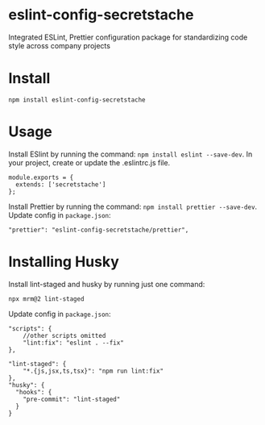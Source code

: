 # eslint-config-secretstache


Integrated ESLint, Prettier configuration package for standardizing code style across company projects

# Install

```
npm install eslint-config-secretstache
```

# Usage
Install ESlint by running the command: `npm install eslint --save-dev`. In your project, create or update the .eslintrc.js file.
```
module.exports = {
  extends: ['secretstache']
};
```

Install Prettier by running the command: `npm install prettier --save-dev`. Update config in `package.json`:
```
"prettier": "eslint-config-secretstache/prettier",
```

# Installing Husky
Install lint-staged and husky by running just one command:
```
npx mrm@2 lint-staged
```

Update config in `package.json`:

```
"scripts": {
    //other scripts omitted
    "lint:fix": "eslint . --fix"
},

"lint-staged": {
    "*.{js,jsx,ts,tsx}": "npm run lint:fix"
},
"husky": {
  "hooks": {
    "pre-commit": "lint-staged"
  }
}
```
